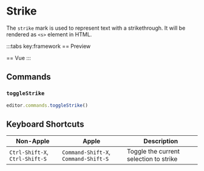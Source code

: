 # Strike

The `strike` mark is used to represent text with a strikethrough. It will be rendered as `<s>` element in HTML.

<script setup>
import { ExamplePlaygroundLazy } from '../../components/example-playground-lazy'
import App from '../../components/vue-strike/editor.vue'
</script>

:::tabs key:framework
== Preview

<ClientOnly><div class="p-2"><App/></div></ClientOnly>
== Vue
<ExamplePlaygroundLazy example="vue-strike" />
:::

## Commands

### `toggleStrike`

```ts
editor.commands.toggleStrike()
```

## Keyboard Shortcuts

| Non-Apple                      | Apple                                | Description                            |
| ------------------------------ | ------------------------------------ | -------------------------------------- |
| `Ctrl-Shift-X`, `Ctrl-Shift-S` | `Command-Shift-X`, `Command-Shift-S` | Toggle the current selection to strike |
